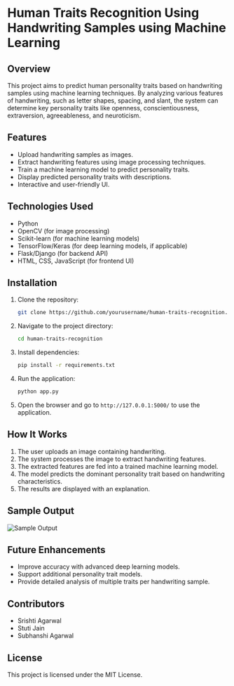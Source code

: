 # Human Traits Recognition Using Handwriting Samples using Machine Learning

## Overview
This project aims to predict human personality traits based on handwriting samples using machine learning techniques. By analyzing various features of handwriting, such as letter shapes, spacing, and slant, the system can determine key personality traits like openness, conscientiousness, extraversion, agreeableness, and neuroticism.

## Features
- Upload handwriting samples as images.
- Extract handwriting features using image processing techniques.
- Train a machine learning model to predict personality traits.
- Display predicted personality traits with descriptions.
- Interactive and user-friendly UI.

## Technologies Used
- Python
- OpenCV (for image processing)
- Scikit-learn (for machine learning models)
- TensorFlow/Keras (for deep learning models, if applicable)
- Flask/Django (for backend API)
- HTML, CSS, JavaScript (for frontend UI)

## Installation
1. Clone the repository:
   ```bash
   git clone https://github.com/yourusername/human-traits-recognition.git
   ```
2. Navigate to the project directory:
   ```bash
   cd human-traits-recognition
   ```
3. Install dependencies:
   ```bash
   pip install -r requirements.txt
   ```
4. Run the application:
   ```bash
   python app.py
   ```
5. Open the browser and go to `http://127.0.0.1:5000/` to use the application.

## How It Works
1. The user uploads an image containing handwriting.
2. The system processes the image to extract handwriting features.
3. The extracted features are fed into a trained machine learning model.
4. The model predicts the dominant personality trait based on handwriting characteristics.
5. The results are displayed with an explanation.

## Sample Output
![Sample Output](./mnt/data/Screenshot%20(597).png)

## Future Enhancements
- Improve accuracy with advanced deep learning models.
- Support additional personality trait models.
- Provide detailed analysis of multiple traits per handwriting sample.

## Contributors
- Srishti Agarwal
- Stuti Jain
- Subhanshi Agarwal

## License
This project is licensed under the MIT License.
